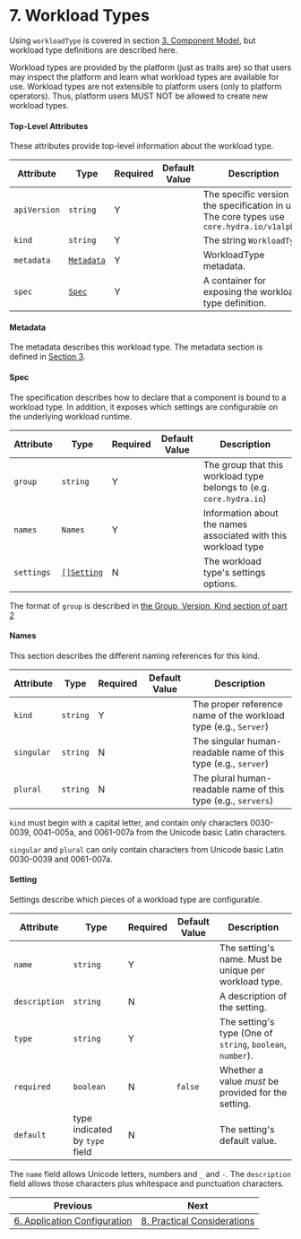 # 7. Workload Types

Using `workloadType` is covered in section [3. Component Model](3.component_model.md), but workload type definitions are described here.

Workload types are provided by the platform (just as traits are) so that users may inspect the platform and learn what workload types are available for use. Workload types are not extensible to platform users (only to platform operators). Thus, platform users MUST NOT be allowed to create new workload types.

#### Top-Level Attributes

These attributes provide top-level information about the workload type.

| Attribute | Type | Required | Default Value | Description |
|-----------|------|----------|---------------|-------------|
| `apiVersion` | `string` | Y || The specific version of the specification in use. The core types use `core.hydra.io/v1alpha1` |
| `kind` | `string` | Y || The string `WorkloadType` |
| `metadata` | [`Metadata`](#metadata) | Y | | WorkloadType metadata. |
| `spec`| [`Spec`](#spec) | Y || A container for exposing the workload type definition. |

#### Metadata

The metadata describes this workload type. The metadata section is defined in [Section 3](3.component_model.md#metadata).

#### Spec

The specification describes how to declare that a component is bound to a workload type. In addition, it exposes which settings are configurable on the underlying workload runtime.

| Attribute | Type | Required | Default Value | Description |
|-----------|------|----------|---------------|-------------|
| `group` | `string` | Y | | The group that this workload type belongs to (e.g. `core.hydra.io`)
| `names` | `Names` | Y | | Information about the names associated with this workload type |
| `settings` | [`[]Setting`](#setting) | N | | The workload type's settings options. |

The format of `group` is described in [the Group, Version, Kind section of part 2](2.overview_and_terminology.md)

#### Names

This section describes the different naming references for this kind.

| Attribute | Type | Required | Default Value | Description |
|-----------|------|----------|---------------|-------------|
| `kind` | `string` | Y | | The proper reference name of the workload type (e.g., `Server`) |
| `singular` | `string` | N | | The singular human-readable name of this type (e.g., `server`) |
| `plural` | `string` | N | | The plural human-readable name of this type (e.g., `servers`) |

`kind` must begin with a capital letter, and contain only characters 0030-0039, 0041-005a, and 0061-007a from the Unicode basic Latin characters.

`singular` and `plural` can only contain characters from Unicode basic Latin 0030-0039 and 0061-007a.

#### Setting

Settings describe which pieces of a workload type are configurable.

| Attribute | Type | Required | Default Value | Description |
|-----------|------|----------|---------------|-------------|
| `name` | `string` | Y | | The setting's name. Must be unique per workload type. |
| `description` | `string` | N | | A description of the setting. |
| `type` | `string` | Y | | The setting's type (One of `string`, `boolean`, `number`). |
| `required` | `boolean` | N |`false` | Whether a value _must_ be provided for the setting. |
| `default` | type indicated by `type` field | N | | The setting's default value. |

The `name` field allows Unicode letters, numbers and `_` and `-`. The `description` field allows those characters plus whitespace and punctuation characters.


| Previous        | Next           | 
| ------------- |-------------|
| [6. Application Configuration](6.application_configuration.md) | [8. Practical Considerations](8.practical_considerations.md) |
